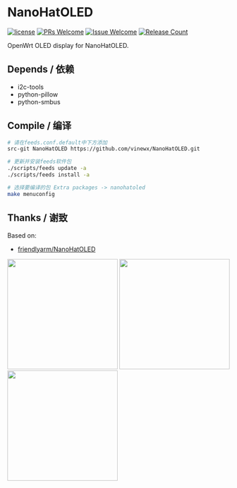 # NanoHatOLED
[1]: https://img.shields.io/badge/license-MIT-brightgreen.svg
[2]: /LICENSE
[3]: https://img.shields.io/badge/PRs-welcome-brightgreen.svg
[4]: https://github.com/vinewx/NanoHatOLED/pulls
[5]: https://img.shields.io/badge/Issues-welcome-brightgreen.svg
[6]: https://github.com/vinewx/NanoHatOLED/issues/new
[7]: https://img.shields.io/github/downloads/vinewx/NanoHatOLED/total
[8]: https://github.com/vinewx/NanoHatOLED/releases
[![license][1]][2]
[![PRs Welcome][3]][4]
[![Issue Welcome][5]][6]
[![Release Count][7]][8]

OpenWrt OLED display for NanoHatOLED.
## Depends / 依赖
- i2c-tools
- python-pillow
- python-smbus

## Compile / 编译
```bash
# 请在feeds.conf.default中下方添加
src-git NanoHatOLED https://github.com/vinewx/NanoHatOLED.git

# 更新并安装feeds软件包
./scripts/feeds update -a
./scripts/feeds install -a

# 选择要编译的包 Extra packages -> nanohatoled
make menuconfig
```
## Thanks / 谢致
Based on: 
- [friendlyarm/NanoHatOLED](https://github.com/friendlyarm/NanoHatOLED) 

<img src="https://github.com/vinewx/NanoHatOLED/raw/master/assets/k1.jpg" width="250" /> <img src="https://github.com/vinewx/NanoHatOLED/raw/master/assets/k2.jpg" width="250" /> <img src="https://github.com/vinewx/NanoHatOLED/raw/master/assets/k3.jpg" width="250" />
